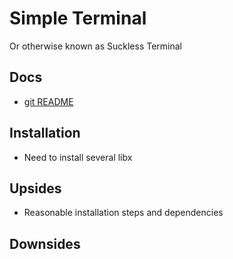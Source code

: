 # Simple Terminal

Or otherwise known as Suckless Terminal

## Docs
- [git README](https://git.suckless.org/st/file/README.html)

## Installation
- Need to install several libx

## Upsides
- Reasonable installation steps and dependencies

## Downsides
